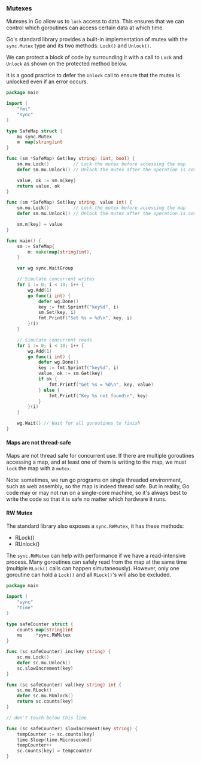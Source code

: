 ### Mutexes

Mutexes in Go allow us to `lock` access to data. This ensures that we can control which goroutines can access certain data at which time.

Go's standard library provides a built-in implementation of mutex with the `sync.Mutex` type and its two methods: `Lock()` and `Unlock()`.


We can protect a block of code by surrounding it with a call to `Lock` and `Unlock` as shown on the protected method below.

It is a good practice to defer the `Unlock` call to ensure that the mutex is unlocked even if an error occurs.

```go
package main

import (
	"fmt"
	"sync"
)

type SafeMap struct {
	mu sync.Mutex
	m  map[string]int
}

func (sm *SafeMap) Get(key string) (int, bool) {
	sm.mu.Lock()         // Lock the mutex before accessing the map
	defer sm.mu.Unlock() // Unlock the mutex after the operation is complete

	value, ok := sm.m[key]
	return value, ok
}

func (sm *SafeMap) Set(key string, value int) {
	sm.mu.Lock()         // Lock the mutex before accessing the map
	defer sm.mu.Unlock() // Unlock the mutex after the operation is complete

	sm.m[key] = value
}

func main() {
	sm := SafeMap{
		m: make(map[string]int),
	}

	var wg sync.WaitGroup

	// Simulate concurrent writes
	for i := 0; i < 10; i++ {
		wg.Add(1)
		go func(i int) {
			defer wg.Done()
			key := fmt.Sprintf("key%d", i)
			sm.Set(key, i)
			fmt.Printf("Set %s = %d\n", key, i)
		}(i)
	}

	// Simulate concurrent reads
	for i := 0; i < 10; i++ {
		wg.Add(1)
		go func(i int) {
			defer wg.Done()
			key := fmt.Sprintf("key%d", i)
			value, ok := sm.Get(key)
			if ok {
				fmt.Printf("Get %s = %d\n", key, value)
			} else {
				fmt.Printf("Key %s not found\n", key)
			}
		}(i)
	}

	wg.Wait() // Wait for all goroutines to finish
}

```


#### Maps are not thread-safe

Maps are not thread safe for concurrent use. If there are multiple goroutines accessing a map, and at least one of them is writing to the map, we must `lock` the map with a `mutex`.

Note: sometimes, we run go programs on single threaded environment, such as web assembly, so the map is indeed thread safe. But in reality, Go code may or may not run on a single-core machine, so it's always best to write the code so that it is safe no matter which hardware it runs.

#### RW Mutex

The standard library also exposes a `sync.RWMutex`, it has these methods:
- RLock()
- RUnlock()

The `sync.RWMutex` can help with performance if we have a read-intensive process. Many goroutines can safely read from the map at the same time (multiple `RLock()` calls can happen simutaneously). However, only one goroutine can hold a `Lock()` and all `RLock()`'s will also be excluded.

```go
package main

import (
	"sync"
	"time"
)

type safeCounter struct {
	counts map[string]int
	mu     *sync.RWMutex
}

func (sc safeCounter) inc(key string) {
	sc.mu.Lock()
	defer sc.mu.Unlock()
	sc.slowIncrement(key)
}

func (sc safeCounter) val(key string) int {
	sc.mu.RLock()
	defer sc.mu.RUnlock()
	return sc.counts[key]
}

// don't touch below this line

func (sc safeCounter) slowIncrement(key string) {
	tempCounter := sc.counts[key]
	time.Sleep(time.Microsecond)
	tempCounter++
	sc.counts[key] = tempCounter
}
```


